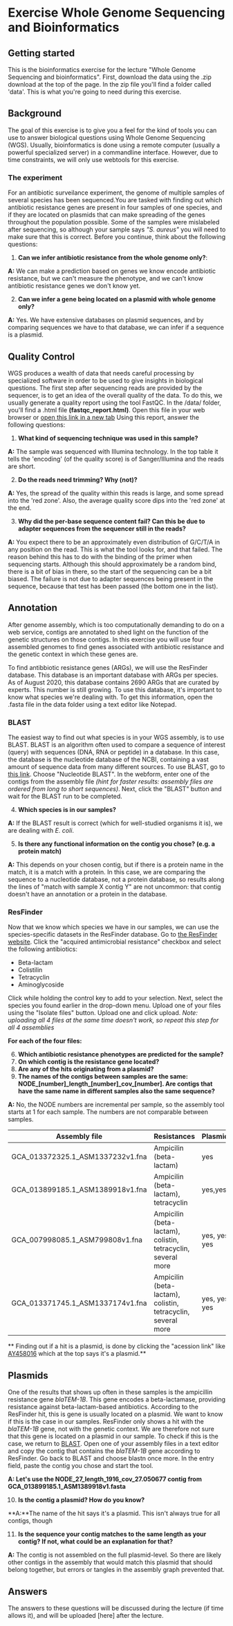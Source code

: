 # Exercise Whole Genome Sequencing and Bioinformatics

## Getting started
This is the bioinformatics exercise for the lecture "Whole Genome Sequencing and bioinformatics". First, download the data using the .zip download at the top of the page. In the zip file you'll find a folder called 'data'. This is what you're going to need during this exercise.

## Background
The goal of this exercise is to give you a feel for the kind of tools you can use to answer biological questions using Whole Genome Sequencing (WGS). Usually, bioinformatics is done using a remote computer (usually a powerful specialized server) in a commandline interface. However, due to time constraints, we will only use webtools for this exercise.   
### The experiment
For an antibiotic surveilance experiment, the genome of multiple samples of several species has been sequenced.You are tasked with finding out which antibiotic resistance genes are present in four samples of one species, and if they are located on plasmids that can make spreading of the genes throughout the population possible. Some of the samples were mislabeled after sequencing, so although your sample says *"S. aureus"* you will need to make sure that this is correct. 
Before you continue, think about the following questions:

1. **Can we infer antibiotic resistance from the whole genome only?**:

**A:** We can make a prediction based on genes we know encode antibiotic resistance, but we can't measure the phenotype, and we can't know antibiotic resistance genes we don't know yet.

2. **Can we infer a gene being located on a plasmid with whole genome only?**

**A:** Yes. We have extensive databases on plasmid sequences, and by comparing sequences we have to that database, we can infer if a sequence is a plasmid.  

## Quality Control
WGS produces a wealth of data that needs careful processing by specialized software in order to be used to give insights in biological questions. The first step after sequencing reads are provided by the sequencer, is to get an idea of the overall quality of the data. To do this, we usually generate a quality report using the tool FastQC. In the /data/ folder, you'll find a .html file **(fastqc_report.html)**. Open this file in your web browser or [open this link in a new tab](/data/fastqc_report.html)
Using this report, answer the following questions:

1. **What kind of sequencing technique was used in this sample?**

**A:** The sample was sequenced with Illumina technology. In the top table it tells the 'encoding' (of the quality score) is of Sanger/Illumina and the reads are short.

2. **Do the reads need trimming? Why (not)?**

**A:** Yes, the spread of the quality within this reads is large, and some spread into the 'red zone'. Also, the average quality score dips into the 'red zone' at the end. 

3. **Why did the per-base sequence content fail? Can this be due to adapter sequences from the sequencer still in the reads?**

**A:** You expect there to be an approximately even distribution of G/C/T/A in any position on the read. This is what the tool looks for, and that failed. The reason behind this has to do with the binding of the primer when sequencing starts. Although this should approximately be a random bind, there is a bit of bias in there, so the start of the sequencing can be a bit biased.
The failure is not due to adapter sequences being present in the sequence, because that test has been passed (the bottom one in the list).

## Annotation
After genome assembly, which is too computationally demanding to do on a web service, contigs are annotated to shed light on the function of the genetic structures on those contigs. In this exercise you will use four assembled genomes to find genes associated with antibiotic resistance and the genetic context in which these genes are.

To find antibbiotic resistance genes (ARGs), we will use the ResFinder database. This database is an important database with ARGs per species. As of August 2020, this database contains 2690 ARGs that are curated by experts. This number is still growing. 
To use this database, it's important to know what species we're dealing with. To get this information, open the .fasta file in the data folder using a text editor like Notepad.
### BLAST
The easiest way to find out what species is in your WGS assembly, is to use BLAST. BLAST is an algorithm often used to compare a sequence of interest (query) with sequences (DNA, RNA or peptide) in a database. In this case, the database is the nucleotide database of the NCBI, containing a vast amount of sequence data from many different sources. To use BLAST, go to [this link](https://blast.ncbi.nlm.nih.gov/Blast.cgi). Choose "Nucleotide BLAST". In the webform, enter one of the contigs from the assembly file *(hint for faster results: assembly files are ordered from long to short sequences)*. Next, click the "BLAST" button and wait for the BLAST run to be completed.

4. **Which species is in our samples?**

**A:** If the BLAST result is correct (which for well-studied organisms it is), we are dealing with *E. coli*.

5. **Is there any functional information on the contig you chose? (e.g. a protein match)**

**A:** This depends on your chosen contig, but if there is a protein name in the match, it is a match with a protein. In this case, we are comparing the sequence to a nucleotide database, not a protein database, so results along the lines of "match with sample X contig Y" are not uncommon: that contig doesn't have an annotation or a protein in the database.


### ResFinder
Now that we know which species we have in our samples, we can use the species-specific datasets in the ResFinder database. Go to [the ResFinder website](https://cge.cbs.dtu.dk/services/ResFinder/). Click the "acquired antimicrobial resistance" checkbox and select the following antibiotics: 
- Beta-lactam
- Colistilin
- Tetracyclin
- Aminoglycoside

Click while holding the control key to add to your selection. Next, select the species you found earlier in the drop-down menu. Upload one of your files using the "Isolate files" button. Upload one and click upload. *Note: uploading all 4 files at the same time doesn't work, so repeat this step for all 4 assemblies*

**For each of the four files:**

6. **Which antibiotic resistance phenotypes are predicted for the sample?**
7. **On which contig is the resistance gene located?**
8. **Are any of the hits originating from a plasmid?**
9. **The names of the contigs between samples are the same: NODE_[number]\_length\_[number]\_cov\_[number]. Are contigs that have the same name in different samples also the same sequence?**

**A:** No, the NODE numbers are incremental per sample, so the assembly tool starts at 1 for each sample. The numbers are not comparable between samples.

| Assembly file | Resistances | Plasmid? |
|---|---|---|
| GCA_013372325.1_ASM1337232v1.fna | Ampicilin (beta-lactam) | yes |
| GCA_013899185.1_ASM1389918v1.fna | Ampicilin (beta-lactam), tetracyclin| yes,yes |
| GCA_007998085.1_ASM799808v1.fna | Ampicilin (beta-lactam), colistin, tetracyclin, several more | yes, yes, yes|
| GCA_013371745.1_ASM1337174v1.fna | Ampicilin (beta-lactam), colistin, tetracyclin, several more | yes, yes, yes|

** Finding out if a hit is a plasmid, is done by clicking the "acession link" like [AY458016](https://www.ncbi.nlm.nih.gov/nuccore/AY458016) which at the top says it's a plasmid.**

## Plasmids
One of the results that shows up often in these samples is the ampicillin resistance gene *blaTEM-1B*. This gene encodes a beta-lactamase, providing resistance against beta-lactam-based antibiotics. According to the ResFinder hit, this is gene is usually located on a plasmid. We want to know if this is the case in our samples. ResFinder only shows a hit with the *blaTEM-1B* gene, not with the genetic context. We are therefore not sure that this gene is located on a plasmid in our sample. To check if this is the case, we return to [BLAST](blast.ncbi.nlm.nih.gov/Blast.cgi). Open one of your assembly files in a text editor and copy the contig that contains the *blaTEM-1B* gene according to ResFinder. Go back to BLAST and choose blastn once more. In the entry field, paste the contig you chose and start the tool. 

**A: Let's use the NODE_27_length_1916_cov_27.050677 contig from GCA_013899185.1_ASM1389918v1.fasta**

10. **Is the contig a plasmid? How do you know?**

**A:**The name of the hit says it's a plasmid. This isn't always true for all contigs, though

11. **Is the sequence your contig matches to the same length as your contig? If not, what could be an explanation for that?**

**A:** The contig is not assembled on the full plasmid-level. So there are likely other contigs in the assembly that would match this plasmid that should belong together, but errors or tangles in the assembly graph prevented that.

## Answers
The answers to these questions will be discussed during the lecture (if time allows it), and will be uploaded [here] after the lecture.
